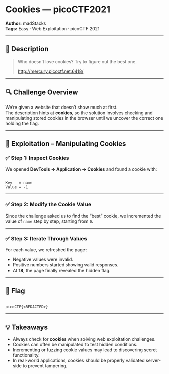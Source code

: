# Cookies — picoCTF2021

**Author:** madStacks  
**Tags:** Easy · Web Exploitation · picoCTF 2021  

---

## 🧠 Description

> Who doesn't love cookies? Try to figure out the best one.  
>
> http://mercury.picoctf.net:6418/  

---

## 🔍 Challenge Overview

We’re given a website that doesn’t show much at first.  
The description hints at **cookies**, so the solution involves checking and manipulating stored cookies in the browser until we uncover the correct one holding the flag.

---

## 🧪 Exploitation – Manipulating Cookies

### ✅ Step 1: Inspect Cookies

We opened **DevTools → Application → Cookies** and found a cookie with:

```

Key   = name
Value = -1

```

---

### ✅ Step 2: Modify the Cookie Value

Since the challenge asked us to find the “best” cookie, we incremented the value of `name` step by step, starting from `0`.

---

### ✅ Step 3: Iterate Through Values

For each value, we refreshed the page:

- Negative values were invalid.  
- Positive numbers started showing valid responses.  
- At **18**, the page finally revealed the hidden flag.  

---

## 🏁 Flag

```

picoCTF{<REDACTED>}

```

---

## 💡 Takeaways

* Always check for **cookies** when solving web exploitation challenges.  
* Cookies can often be manipulated to test hidden conditions.  
* Incrementing or fuzzing cookie values may lead to discovering secret functionality.  
* In real-world applications, cookies should be properly validated server-side to prevent tampering.  
```